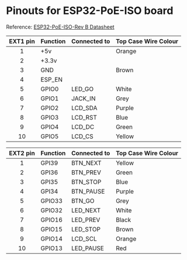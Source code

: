 # Pinouts for ESP32-PoE-ISO board

Reference: [ESP32-PoE-ISO-Rev B Datasheet](https://github.com/OLIMEX/ESP32-POE-ISO/blob/master/HARDWARE/ESP32-PoE-ISO-Rev.B/ESP32-PoE-ISO_Rev_B.pdf)

| EXT1 pin | Function | Connected to | Top Case Wire Colour |
| :------: | :------- | :----------- | :------------------- |
| 1        | +5v      |              | Orange             |
| 2        | +3.3v    |              |                      |
| 3        | GND      |              | Brown            |
| 4        | ESP_EN   |              |                      |
| 5        | GPIO0    | LED_GO       | White              |
| 6        | GPIO1    | JACK_IN      | Grey          |
| 7        | GPIO2    | LCD_SDA      | Purple             |
| 8        | GPIO3    | LCD_RST      | Blue              |
| 9        | GPIO4    | LCD_DC       | Green              |
| 10       | GPIO5    | LCD_CS       | Yellow            |


| EXT2 pin | Function | Connected to | Top Case Wire Colour |
| :------: | :------- | :----------- | :------------------- |
| 1        | GPI39    | BTN_NEXT     | Yellow             |
| 2        | GPI36    | BTN_PREV     | Green |
| 3        | GPI35    | BTN_STOP     | Blue              |
| 4        | GPI34    | BTN_PAUSE    | Purple               |
| 5        | GPIO33   | BTN_GO       | Grey            |
| 6        | GPIO32   | LED_NEXT     | White               |
| 7        | GPIO16   | LED_PREV     | Black              |
| 8        | GPIO15   | LED_STOP     | Brown              |
| 9        | GPIO14   | LCD_SCL      | Orange             |
| 10       | GPIO13   | LED_PAUSE    | Red             |

